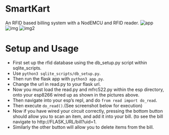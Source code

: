 # SmartKart
An RFID based billing system with a NodEMCU and RFID reader.
![app](https://user-images.githubusercontent.com/59250093/145529378-4ccd853f-f51f-4b29-8d91-f34b69e337be.jpeg)
![img](https://user-images.githubusercontent.com/59250093/147275682-711cda60-68de-4af9-9c4d-e8c4a9695023.jpg)
![img2](https://user-images.githubusercontent.com/59250093/147275755-455584c0-8d90-4cd8-baf6-3916f89595cf.jpg)

# Setup and Usage
- First set up the rfid database using the db_setup.py script within
sqlite_scripts.
- Use `python3 sqlite_scripts/db_setup.py`.
- Then run the flask app with `python3 app.py`.
- Change the url in read.py to your flask url.
- Now you must load the read.py and mfrc522.py within the esp directory,
onto your esp8266 wired up as shown in the pictures above.
- Then navigate into your esp’s repl, and do `from read import do_read`.
- Then execute `do_read()`.(See screenshot below for execution)
- Now if you have wired your circuit correctly, pressing the bottom button
should allow you to scan an item, and add it into your bill. (to see the bill
navigate to http://FLASK_URL/bill?uid=1.
- Similarly the other button will allow you to delete items from the bill.
